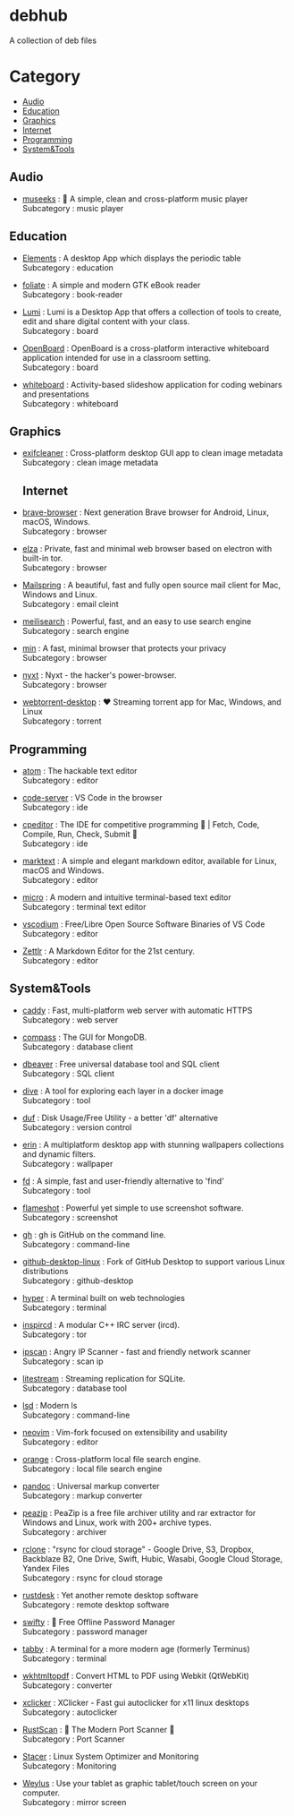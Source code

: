 # debhub
A collection of deb files

# Category

- [Audio](https://github.com/jakbin/debhub#audio)
- [Education](https://github.com/jakbin/debhub#education)
- [Graphics](https://github.com/jakbin/debhub#graphics)
- [Internet](https://github.com/jakbin/debhub#internet)
- [Programming](https://github.com/jakbin/debhub#programming)
- [System&Tools](https://github.com/jakbin/debhub#systemtools)


## Audio

- [museeks](https://github.com/martpie/museeks) : 🎵 A simple, clean and cross-platform music player\
  Subcategory : music player


## Education

- [ Elements](https://github.com/FlorianFe/Elements) : A desktop App which displays the periodic table\
Subcategory : education

- [ foliate](https://github.com/johnfactotum/foliate) : A simple and modern GTK eBook reader\
Subcategory : book-reader

- [Lumi](https://github.com/Lumieducation/Lumi) : Lumi is a Desktop App that offers a collection of tools to create, edit and share digital content with your class.\
Subcategory : board

- [OpenBoard](https://github.com/OpenBoard-org/OpenBoard) : OpenBoard is a cross-platform interactive whiteboard application intended for use in a classroom setting.\
Subcategory : board

- [whiteboard](https://github.com/michaelpb/whiteboard) : Activity-based slideshow application for coding webinars and presentations\
Subcategory : whiteboard


## Graphics

- [exifcleaner](https://github.com/szTheory/exifcleaner) : Cross-platform desktop GUI app to clean image metadata\
  Subcategory : clean image metadata
  
  
  ## Internet

- [brave-browser](https://github.com/brave/brave-browser) : Next generation Brave browser for Android, Linux, macOS, Windows.\
Subcategory : browser

- [elza](https://github.com/elzabrowser/elza) : Private, fast and minimal web browser based on electron with built-in tor.\
Subcategory : browser

- [Mailspring](https://github.com/Foundry376/Mailspring) : A beautiful, fast and fully open source mail client for Mac, Windows and Linux. \
Subcategory : email cleint

- [meilisearch](https://github.com/meilisearch/meilisearch) : Powerful, fast, and an easy to use search engine\
Subcategory : search engine

- [min](https://github.com/minbrowser/min) : A fast, minimal browser that protects your privacy\
Subcategory : browser

- [nyxt](https://github.com/atlas-engineer/nyxt) : Nyxt - the hacker's power-browser. \
Subcategory : browser

- [webtorrent-desktop](https://github.com/webtorrent/webtorrent-desktop) : ❤️ Streaming torrent app for Mac, Windows, and Linux\
Subcategory : torrent

## Programming

- [atom](https://github.com/atom/atom) : The hackable text editor\
Subcategory : editor

- [code-server](https://github.com/coder/code-server) : VS Code in the browser\
Subcategory : ide

- [cpeditor](https://github.com/cpeditor/cpeditor) : The IDE for competitive programming :tada: | Fetch, Code, Compile, Run, Check, Submit :rocket:\
Subcategory : ide

- [marktext](https://github.com/marktext/marktext) : A simple and elegant markdown editor, available for Linux, macOS and Windows.\
Subcategory : editor

- [micro](https://github.com/zyedidia/micro) : A modern and intuitive terminal-based text editor\
Subcategory : terminal text editor

- [vscodium](https://github.com/VSCodium/vscodium) : Free/Libre Open Source Software Binaries of VS Code\
Subcategory : editor

- [Zettlr](https://github.com/Zettlr/Zettlr) : A Markdown Editor for the 21st century.\
Subcategory : editor

## System&Tools

- [caddy](https://github.com/caddyserver/caddy) : Fast, multi-platform web server with automatic HTTPS\
Subcategory : web server

- [compass](https://github.com/mongodb-js/compass) : The GUI for MongoDB.\
Subcategory : database client

- [dbeaver](https://github.com/dbeaver/dbeaver) : Free universal database tool and SQL client\
Subcategory : SQL client

- [dive](https://github.com/wagoodman/dive) : A tool for exploring each layer in a docker image\
Subcategory : tool

- [duf](https://github.com/muesli/duf) : Disk Usage/Free Utility - a better 'df' alternative\
Subcategory : version control

- [erin](https://github.com/losbiw/erin) : A multiplatform desktop app with stunning wallpapers collections and dynamic filters.\
Subcategory : wallpaper

- [fd](https://github.com/sharkdp/fd) : A simple, fast and user-friendly alternative to 'find'\
Subcategory : tool

- [flameshot](https://github.com/flameshot-org/flameshot) : Powerful yet simple to use screenshot software.\
Subcategory : screenshot

- [gh](https://github.com/cli/cli) : gh is GitHub on the command line.\
Subcategory : command-line

- [github-desktop-linux](https://github.com/shiftkey/desktop) : Fork of GitHub Desktop to support various Linux distributions\
Subcategory : github-desktop

- [hyper](https://github.com/vercel/hyper) : A terminal built on web technologies\
Subcategory : terminal

- [inspircd](https://github.com/inspircd/inspircd) : A modular C++ IRC server (ircd).\
Subcategory : tor

- [ipscan](https://github.com/angryip/ipscan) : Angry IP Scanner - fast and friendly network scanner\
Subcategory : scan ip

- [litestream](https://github.com/benbjohnson/litestream) : Streaming replication for SQLite.\
Subcategory : database tool

- [lsd](https://github.com/Peltoche/lsd) : Modern ls\
Subcategory : command-line

- [neovim](https://github.com/neovim/neovim) : Vim-fork focused on extensibility and usability\
Subcategory : editor

- [orange](https://github.com/naaive/orange) : Cross-platform local file search engine.\
Subcategory : local file search engine

- [pandoc](https://github.com/jgm/pandoc) : Universal markup converter\
Subcategory : markup converter

- [peazip](https://github.com/peazip/PeaZip) : PeaZip is a free file archiver utility and rar extractor for Windows and Linux, work with 200+ archive types.\
Subcategory : archiver

- [rclone](https://github.com/rclone/rclone) : "rsync for cloud storage" - Google Drive, S3, Dropbox, Backblaze B2, One Drive, Swift, Hubic, Wasabi, Google Cloud Storage, Yandex Files\
Subcategory : rsync for cloud storage

- [rustdesk](https://github.com/rustdesk/rustdesk) : Yet another remote desktop software\
Subcategory : remote desktop software

- [swifty](https://github.com/swiftyapp/swifty) : 🔑   Free Offline Password Manager \
Subcategory : password manager

- [tabby](https://github.com/Eugeny/tabby) : A terminal for a more modern age (formerly Terminus) \
Subcategory : terminal

- [wkhtmltopdf](https://github.com/wkhtmltopdf/wkhtmltopdf) : Convert HTML to PDF using Webkit (QtWebKit)\
Subcategory : converter

- [xclicker](https://github.com/robiot/xclicker) : XClicker - Fast gui autoclicker for x11 linux desktops\
Subcategory : autoclicker

- [RustScan](https://github.com/RustScan/RustScan) : 🤖 The Modern Port Scanner 🤖\
Subcategory : Port Scanner

- [ Stacer](https://github.com/oguzhaninan/Stacer) : Linux System Optimizer and Monitoring \
Subcategory : Monitoring

- [Weylus](https://github.com/H-M-H/Weylus) : Use your tablet as graphic tablet/touch screen on your computer.\
Subcategory : mirror screen